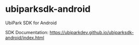 # ubiparksdk-android
UbiPark SDK for Android

SDK Documentation: https://ubiparkdev.github.io/ubiparksdk-android/index.html

